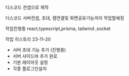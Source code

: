 디스코드 컨셉으로 제작

디스코드 서버컨셉, 초대, 캠연결및 화면공유기능까지 작업할예정

작업진행중 
react,typescript,prisma, tailwind  ,socket


작업 히스토리
23-11-20
- 서버 초대 기능 추가 (진행중)
- 서버 사이드바 추가 완료
- 기본 레이아웃 설정
- 각종 플로그인설치 
